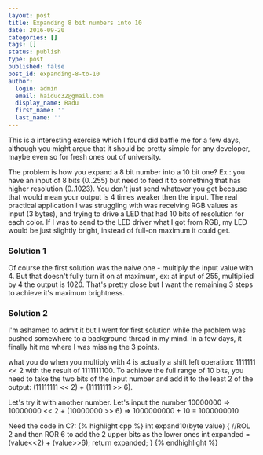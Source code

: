 ```yaml
---
layout: post
title: Expanding 8 bit numbers into 10
date: 2016-09-20
categories: []
tags: []
status: publish
type: post
published: false
post_id: expanding-8-to-10
author:
  login: admin
  email: haiduc32@gmail.com
  display_name: Radu
  first_name: ''
  last_name: '' 
---
```

This is a interesting exercise which I found did baffle me for a few days, although you might argue that it should be pretty simple for any developer, maybe even so for fresh ones out of university.

The problem is how you expand a 8 bit number into a 10 bit one? Ex.: you have an input of 8 bits (0..255) but need to feed it to something that has higher resolution (0..1023). You don't just send whatever you get because that would mean your output is 4 times weaker then the input. The real practical application I was struggling with was receiving RGB values as input (3 bytes), and trying to drive a LED that had 10 bits of resolution for each color. If I was to send to the LED driver what I got from RGB, my LED would be just slightly bright, instead of full-on maximum it could get.

### Solution 1

Of course the first solution was the naive one - multiply the input value with 4. But that doesn't fully turn it on at maximum, ex: at input of 255, multiplied by 4 the output is 1020. That's pretty close but I want the remaining 3 steps to achieve it's maximum brightness.

### Solution 2

I'm ashamed to admit it but I went for first solution while the problem was pushed somewhere to a background thread in my mind. In a few days, it finally hit me where I was missing the 3 points.

what you do when you multiply with 4 is actually a shift left operation: 1111111 << 2 with the result of 1111111100. To achieve the full range of 10 bits, you need to take the two bits of the input number and add it to the least 2 of the output: (11111111 << 2) + (11111111 >> 6).

Let's try it with another number. Let's input the number 10000000 => 10000000 << 2 + (10000000 >> 6) => 1000000000 + 10 = 1000000010

Need the code in C?:
{% highlight cpp %}
    int expand10(byte value) {
      //ROL 2 and then ROR 6 to add the 2 upper bits as the lower ones
      int expanded = (value<<2) + (value>>6);
      return expanded;
    }
{% endhighlight %}